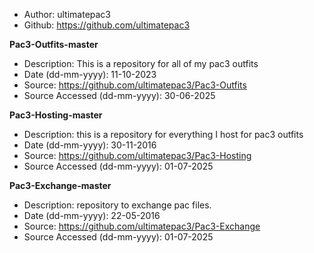 - Author: ultimatepac3
- Github: https://github.com/ultimatepac3

**Pac3-Outfits-master**
- Description: This is a repository for all of my pac3 outfits
- Date (dd-mm-yyyy): 11-10-2023
- Source: https://github.com/ultimatepac3/Pac3-Outfits
- Source Accessed (dd-mm-yyyy): 30-06-2025

**Pac3-Hosting-master**
- Description: this is a repository for everything I host for pac3 outfits
- Date (dd-mm-yyyy): 30-11-2016
- Source: https://github.com/ultimatepac3/Pac3-Hosting
- Source Accessed (dd-mm-yyyy): 01-07-2025

**Pac3-Exchange-master**
- Description: repository to exchange pac files.
- Date (dd-mm-yyyy): 22-05-2016
- Source: https://github.com/ultimatepac3/Pac3-Exchange
- Source Accessed (dd-mm-yyyy): 01-07-2025

